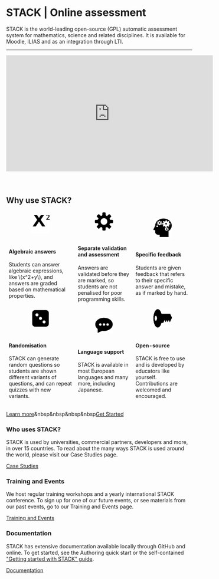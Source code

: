 <div class="jumbotron">
  <h1><b>STACK</b> | Online assessment</h1>
  <p class="lead">STACK is the world-leading open-source (GPL) automatic assessment system for mathematics, science and related disciplines. It is available for Moodle, ILIAS and as an integration through LTI.</p>
  <hr class="my-4">
	<center><iframe src="https://www.youtube.com/embed/W7qWa52k-nE" frameborder="0" width="560" height="315" allowfullscreen></iframe></center><br><br>
  <h2>Why use STACK?</h2>
  <table class="blank table-borderless ">
<thead>
  <tr>
	<td> <center><img src="img/math.svg" alt="Math" height="50" width="50" /></center>
	<br>
	<h4>Algebraic answers</h4>
	<p>Students can answer algebraic expressions, like \(x^2+y\), and answers are graded based on mathematical properties.</p></td>
  <td>  <center><img src="img/gear.svg" alt="Gear" height="50" width="50" /></center><br>
  <h4>Separate validation and assessment</h4>
     <p>Answers are validated before they are marked, so students are not penalised for poor programming skills.</p></td>
  <td><center><img src="img/human_head.svg" alt="Thinking person" height="50" width="50" /></center><br>
  <h4>Specific feedback</h4>
  <p>Students are given feedback that refers to their specific answer and mistake, as if marked by hand.</p>
</td>
  </tr>
  	<td> <center><img src="img/dice.svg" alt="Die" height="50" width="50" /></center><br>
	<h4>Randomisation</h4>
  <p>STACK can generate random questions so students are shown different variants of questions, and can repeat quizzes with new variants.</p></td>
  <td> <center><img src="img/speech.svg" alt="Speech bubble" height="50" width="50" /></center><br>
  <h4>Language support</h4>
  <p>STACK is available in most European languages and many more, including Japanese.</p></td>
  <td> <center><img src="img/key.svg" alt="Key" height="50" width="50" /></center><br>
  <h4>Open-source</h4>
  <p>STACK is free to use and is developed by educators like yourself. Contributions are welcomed and encouraged.</p></td>
</thead>
</table>

  <a class="btn btn-primary btn-lg" href="About" role="button">Learn more</a>&nbsp&nbsp&nbsp&nbsp<a class="btn btn-success btn-lg" href="GetStarted" role="button">Get Started</a>
</div>


<div class="card-deck">
  <div class="card">
    <div class="card-body">
      <h3 class="card-title">Who uses STACK?</h3>
      <p class="card-text">STACK is used by universities, commercial partners, developers and more, in over 15 countries. To read about the many ways STACK is used around the world, please visit our Case Studies page.
      <div class="text-center"><a class="btn btn-secondary btn-lg" href="CaseStudies" role="button">Case Studies</a></div>
    </div>
  </div>
  <div class="card">
    <div class="card-body">
      <h3 class="card-title">Training and Events</h3>
      <p class="card-text">We host regular training workshops and a yearly international STACK conference. To sign up for one of our future events, or see materials from our past events, go to our Training and Events page.</p></td>
      <div class="text-center"><a class="btn btn-secondary btn-lg" href="Training_and_events" role="button">Training and Events</a></div>
	</div>
  </div>
  <div class="card">
    <div class="card-body">
      <h3 class="card-title">Documentation</h3>
      <p class="card-text">STACK has extensive documentation available locally through GitHub and online. To get started, see the Authoring quick start or the self-contained <a href="%CONTENT/2019-STACK-Guide.pdf">"Getting started with STACK" guide</a>.</p>
      <div class="text-center"><a class="btn btn-secondary btn-lg" href="https://stack-test.readthedocs.io/en/latest/" role="button">Documentation</a></div>
	</div>
  </div>
</div>


